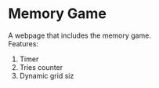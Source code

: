 # Memory Game
A webpage that includes the memory game.
<br>
Features:
<ol>
<li>Timer</li>
<li>Tries counter</li>
<li>Dynamic grid siz</li>
</ol>
